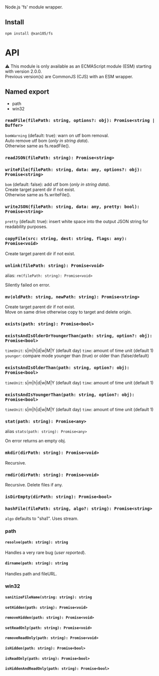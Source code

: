 Node.js 'fs' module wrapper.

Install
-------

`npm install @xan105/fs`

API
===

⚠️ This module is only available as an ECMAScript module (ESM) starting with version 2.0.0.<br />
Previous version(s) are CommonJS (CJS) with an ESM wrapper.

## Named export

- path
- win32

### `readFile(filePath: string, options?: obj): Promise<string | Buffer>`

  `bomWarning` (default: true): warn on utf bom removal.</br>
  Auto remove utf bom (_only in string data_).</br>
  Otherwise same as fs.readFile().

### `readJSON(filePath: string): Promise<string>`
### `writeFile(filePath: string, data: any, options?: obj): Promise<string>`

  `bom` (default: false): add utf bom (_only in string data_).</br>
  Create target parent dir if not exist.</br>
  Otherwise same as fs.writeFile().
  
### `writeJSON(filePath: string, data: any, pretty: bool): Promise<string>`
  
  `pretty` (default: true): insert white space into the output JSON string for readability purposes.

### `copyFile(src: string, dest: string, flags: any): Promise<void>`

  Create target parent dir if not exist.

### `unlink(filePath: string): Promise<void>`
  
  alias: `rm(filePath: string): Promise<void>`

  Silently failed on error.

### `mv(oldPath: string, newPath: string): Promise<string>`

  Create target parent dir if not exist.</br>
  Move on same drive otherwise copy to target and delete origin.

### `exists(path: string): Promise<bool>`
### `existsAndIsOlderOrYoungerThan(path: string, option?: obj): Promise<bool>`

`timeUnit`: s|m|h|d|w|M|Y (default day)
`time`: amount of time unit (default 1)
`younger`: compare mode younger than (true) or older than (false/default)

### `existsAndIsOlderThan(path: string, option?: obj): Promise<bool>`

`timeUnit`: s|m|h|d|w|M|Y (default day)
`time`: amount of time unit (default 1)

### `existsAndIsYoungerThan(path: string, option?: obj): Promise<bool>`

`timeUnit`: s|m|h|d|w|M|Y (default day)
`time`: amount of time unit (default 1)

### `stat(path: string): Promise<any>`
  
  alias `stats(path: string): Promise<any>`
  
  On error returns an empty obj.

### `mkdir(dirPath: string): Promise<void>`

  Recursive.

### `rmdir(dirPath: string): Promise<void>`

  Recursive. Delete files if any.

### `isDirEmpty(dirPath: string): Promise<bool>`
### `hashFile(filePath: string, algo?: string): Promise<string>`

  `algo` defaults to "sha1". Uses stream.

### path

#### `resolve(path: string): string`

  Handles a very rare bug (_user reported_).

#### `dirname(path: string): string`

  Handles path and fileURL.

### win32

#### `sanitizeFileName(string: string): string`
#### `setHidden(path: string): Promise<void>`
#### `removeHidden(path: string): Promise<void>`
#### `setReadOnly(path: string): Promise<void>`
#### `removeReadOnly(path: string): Promise<void>`
#### `isHidden(path: string): Promise<bool>`
#### `isReadOnly(path: string): Promise<bool>`
#### `isHiddenAndReadOnly(path: string): Promise<bool>`